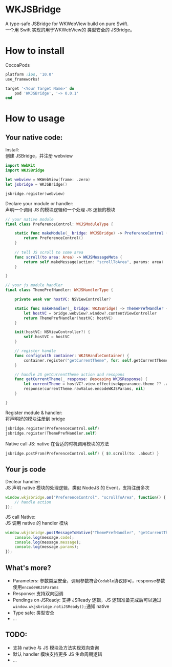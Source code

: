# WKJSBridge

A type-safe JSBridge for WKWebView build on pure Swift.  
一个用 Swift 实现的用于WKWebView的 类型安全的 JSBridge。

# How to install

CocoaPods

```rb
platform :ios, '10.0'
use_frameworks!

target '<Your Target Name>' do
    pod 'WKJSBridge', '~> 0.0.1'
end
```

# How to usage

## Your native code:

Install:  
创建 JSBridge，并注册 webview

```swift
import WebKit
import WKJSBridge

let webview = WKWebView(frame: .zero)
let jsbridge = WKJSBridge()

jsbridge.register(webview)
```

Declare your module or handler:  
声明一个调用 JS 的模块逻辑和一个处理 JS 逻辑的模块

```swift
// your native module
final class PreferenceControl: WKJSModuleType {

    static func makeModule(_ bridge: WKJSBridge) -> PreferenceControl {
        return PreferenceControl()
    }
    
    // tell JS scroll to some area
    func scroll(to area: Area) -> WKJSMessageMeta {
        return self.makeMessage(action: "scrollToArea", params: area)
    }

}

// your js module handler
final class ThemePrefHandler: WKJSHandlerType {

    private weak var hostVC: NSViewController?

    static func makeHandler(_ bridge: WKJSBridge) -> ThemePrefHandler {
        let hostVC = bridge.webview?.window?.contentViewController
        return ThemePrefHandler(hostVC: hostVC)
    }

    init(hostVC: NSViewController?) {
        self.hostVC = hostVC
    }

    // register handle
    func config(with container: WKJSHandleContainer) {
        container.register("getCurrentTheme", for: self.getCurrentTheme)
    }

    // handle JS getCurrentTheme action and resopons
    func getCurrentTheme(_ response: @escaping WKJSResponse) {
        let currentTheme = hostVC?.view.effectiveAppearance.theme ?? .aqua
        response(currentTheme.rawValue.encodeWKJSParams, nil)
    }

}
```

Register module & handler:  
将声明好的模块注册到 bridge

```swift
jsbridge.register(PreferenceControl.self)
jsbridge.register(ThemePrefHandler.self)
```

Native call JS:
native 在合适的时机调用模块的方法

```swift
jsbridge.postFrom(PreferenceControl.self) { $0.scroll(to: .about) }
```
## Your js code

Declear handler:  
JS 声明 native 模块的处理逻辑，类似 NodeJS 的 Event，支持注册多次

```js
window.wkjsbridge.on("PreferenceControl", "scrollToArea", function() {
    // handle action
});
```

JS call Native:  
JS 调用 native 的 handler 模块

```js
window.wkjsbridge.postMessageToNative("ThemePrefHandler", "getCurrentTheme", function(message) {
    console.log(message.code);
    console.log(message.message);
    console.log(message.params);
});
```

## What's more?

* Parameters: 参数类型安全，调用参数符合`Codable`协议即可，response参数使用`encodeWKJSParams`
* Response: 支持双向回调
* Pendings on JSReady: 支持 JSReady 逻辑，JS 逻辑准备完成后可以通过`window.wkjsbridge.notiJSReady();`通知 native
* Type safe: 类型安全
* ...

## TODO:

* 支持 native 与 JS 模块及方法实现双向查询
* 默认 handler 模块支持更多 JS 生命周期逻辑
* ...

